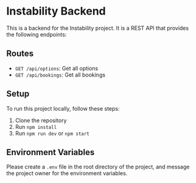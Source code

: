 # Instability Backend

This is a backend for the Instability project. It is a REST API that provides the following endpoints:

## Routes

- `GET /api/options`: Get all options
- `GET /api/bookings`: Get all bookings

## Setup

To run this project locally, follow these steps:

1. Clone the repository
2. Run `npm install`
3. Run `npm run dev` or `npm start`

## Environment Variables

Please create a `.env` file in the root directory of the project, and message the project owner for the environment variables.